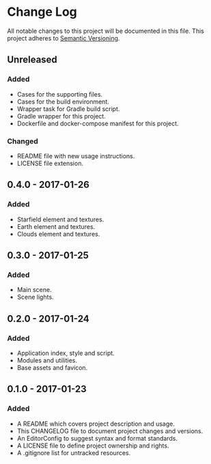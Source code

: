 # Change Log

All notable changes to this project will be documented in this file. This
project adheres to [Semantic Versioning](http://semver.org).

## Unreleased

### Added

  - Cases for the supporting files.
  - Cases for the build environment.
  - Wrapper task for Gradle build script.
  - Gradle wrapper for this project.
  - Dockerfile and docker-compose manifest for this project.

### Changed

  - README file with new usage instructions.
  - LICENSE file extension.

## 0.4.0 - 2017-01-26

### Added

  - Starfield element and textures.
  - Earth element and textures.
  - Clouds element and textures.

## 0.3.0 - 2017-01-25

### Added

  - Main scene.
  - Scene lights.

## 0.2.0 - 2017-01-24

### Added

  - Application index, style and script.
  - Modules and utilities.
  - Base assets and favicon.

## 0.1.0 - 2017-01-23

### Added

  - A README which covers project description and usage.
  - This CHANGELOG file to document project changes and versions.
  - An EditorConfig to suggest syntax and format standards.
  - A LICENSE file to define project ownership and rights.
  - A .gitignore list for untracked resources.
